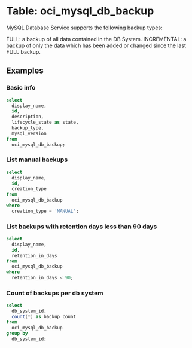 # Table: oci_mysql_db_backup

MySQL Database Service supports the following backup types:

FULL: a backup of all data contained in the DB System.
INCREMENTAL: a backup of only the data which has been added or changed since the last FULL backup.

## Examples

### Basic info

```sql
select
  display_name,
  id,
  description,
  lifecycle_state as state,
  backup_type,
  mysql_version
from
  oci_mysql_db_backup;
```

### List manual backups

```sql
select
  display_name,
  id,
  creation_type
from
  oci_mysql_db_backup
where
  creation_type = 'MANUAL';
```

### List backups with retention days less than 90 days

```sql
select
  display_name,
  id,
  retention_in_days
from
  oci_mysql_db_backup
where
  retention_in_days < 90;
```

### Count of backups per db system

```sql
select
  db_system_id,
  count(*) as backup_count
from
  oci_mysql_db_backup
group by
  db_system_id;
```
